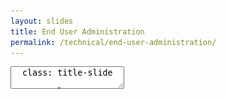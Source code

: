 ```yaml
---
layout: slides
title: End User Administration
permalink: /technical/end-user-administration/
---
```



<textarea id="source">
  class: title-slide

  <span class="mega-octicon octicon-mark-github"></span>
  <h1>End User Administration</h1>

  <footer>
    <div class="octicon-spacer"><span class="octicon octicon-logo-github"></span><span class="tagline">how people build software</span></div>
  </footer>
  ---
  class: title-top

  # End User Administration

  <div class="container">
    <div class="row">
      <div class="col-md-12">
        <div class="card">
          <div class="card-block">
            <div class="card-text"><strong>Section Goal:</strong></div>
            <div class="card-text">Administration of GitHub Enterprise.</div>
          </div>
        </div>
      </div>
    </div>
    <div class="row">
      <div class="col-md-6">
        <div class="card">
          <div class="card-block">
            <div class="card-img-top text-left"><span class="mega-octicon octicon-checklist"></span><strong>&nbsp;Topics and Agenda:</strong></div>
            <ul class="card-text">
              <li>Create an Organization</li>
              <li>Create a Team</li>
              <li>Create a Repository</li>
              <li>Secure a Repository</li>
            </ul>
          </div>
        </div>
      </div>
      <div class="col-md-6">
        <div class="card">
          <div class="card-block">
            <div class="card-img-top text-left"><span class="mega-octicon octicon-checklist"></span><strong>&nbsp;Topics and Agenda:</strong></div>
            <ul class="card-text">
              <li>Notification Emals</li>
              <li>GPG Keys - Signed Commits</li>
              <li>Git Large File Storage</li>
              <li>Benefits/Enabling git-lfs</li>
            </ul>
          </div>
        </div>
      </div>
    </div>
  </div>

  <footer>
    <div class="octicon-spacer"><span class="octicon octicon-logo-github"></span><span class="tagline">how people build software</span></div>
  </footer>
  ---
  class: title-top

  # Create an Organization

  <div class="container">
    <div class="row">
      <div class="col-md-6">
        <div class="card-block">
          <div class="card-text">An <a href="https://help.github.com/enterprise/admin/guides/user-management/creating-organizations/" target="_blank">organization</a> is a collection of user accounts that owns repositories. To create an organization: </div></br>
          <ul class="card-text">
            <li>click your profile photo > 'Settings'</li>
            <li>settings sidebar, click 'Organizations'</li>
            <li>Organizations, click 'New organization'</li>
            <li>give the organization a name</li>
            <li>Enter the contact email</li>
            <li>Click 'Create organization'</li>
          </ul>
        </div>
      </div>
      <div class="col-md-6">
        <img src="/images/ACCOUNT-Settings.png" class="img-resize"></br>
        <img src="/images/SETTINGS-ORg.png" class="img-resize">
      </div>
    </div>
  </div>

  <footer>
    <div class="octicon-spacer"><span class="octicon octicon-logo-github"></span><span class="tagline">how people build software</span></div>
  </footer>
  ---
  class: title-top

  # Organization Settings

  <div class="container">
    <div class="row">
      <div class="col-md-12">
        <div class="card">
          <div class="card-block">
            <div class="card-title">As a Site Admin, you have a high level overview of the repository</div>
          </div>
        </div>
      </div>
    </div>
    <div class="row">
      <div class="col-md-12">
        <img src="/images/ghe-org-settings.png" class="img-resize">
      </div>
    </div>
  </div>

  <footer>
    <div class="octicon-spacer"><span class="octicon octicon-logo-github"></span><span class="tagline">how people build software</span></div>
  </footer>
  ---
  class: title-top

  # Organization Admin

  <div class="container">
    <div class="row">
      <div class="col-md-12">
        <div class="card">
          <div class="card-block">
            <div class="card-title">The Org Admins screen provides various functionality</div>
          </div>
        </div>
      </div>
    </div>
    <div class="row">
      <div class="col-md-12">
        <img src="/images/ghe-org-admin-1.png" class="img-resize">
      </div>
    </div>
  </div>

  <footer>
    <div class="octicon-spacer"><span class="octicon octicon-logo-github"></span><span class="tagline">how people build software</span></div>
  </footer>
  ---
  class: title-top

  # Organization Admin

  <div class="container">
    <div class="row">
      <div class="col-md-12">
        <div class="card">
          <div class="card-block">
            <div class="card-title">Scope things such as GitLFS and Git SSH on a per-org basis</div>
          </div>
        </div>
      </div>
    </div>
    <div class="row">
      <div class="col-md-12">
        <img src="/images/ghe-org-admin-2.png" class="img-resize">
      </div>
    </div>
  </div>

  <footer>
    <div class="octicon-spacer"><span class="octicon octicon-logo-github"></span><span class="tagline">how people build software</span></div>
  </footer>
  ---
  class: title-top

  # Organization Users and Teams

  <div class="container">
    <div class="row">
      <div class="col-md-12">
        <div class="card">
          <div class="card-block">
            <div class="card-title">Manage users and teams in the Organization Admin Screen</div>
          </div>
        </div>
      </div>
    </div>
    <div class="row">
      <div class="col-md-12">
        <img src="/images/ghe-org-users-and-teams.png" class="img-resize">
      </div>
    </div>
  </div>

  <footer>
    <div class="octicon-spacer"><span class="octicon octicon-logo-github"></span><span class="tagline">how people build software</span></div>
  </footer>
  ---
  class: title-top

  # Thinking about Organizations
  <div class="container">
    <div class="col-md-12">
    <div class="card-group">
      <div class="card">
        <div class="card-block">
          <h4 class="card-title">What and Why Orgs?</h4>
          <ul class="card-text">
            <li>A collection of user accounts that own repositories</li>
            <li>Logically silo users at business-unit level, or team leve</li>
            <li>Helps manage the collaboration within the scope of an org</li>
            <li>Can use org-level webhooks</li> 
          </ul>
        </div>
      </div>
        <div class="card">
        <div class="card-block">
          <h4 class="card-title">Ideas for Organization Creation</h4>
          <ul class="card-text">
            <li>Allow users to create organizations</li>
            <li>Orgs are relatively silo'd - No @mentions</li>
            <li>Decide early how Orgs are to be created</li>
            <li>By Application group? By technology? By department?</li>
            <li>Best of both worlds: Allow users to create orgs, but have defined orgs</li>
            <li>User accounts can be converted to orgs</li>
          </ul>
        </div>
      </div>
    </div>
  </div>
  </div>
  <footer>
    <div class="octicon-spacer"><span class="octicon octicon-logo-github"></span><span class="tagline">how people build software</span></div>
  </footer>
  ---
  class: title-top

  # Create a Team

  <div class="container">
    <div class="row">
      <div class="col-md-6">
        <div class="card-block">
          <div class="card-text"><a href="https://help.github.com/enterprise/admin/guides/user-management/creating-teams/" target="_blank">Teams</a> give organizations the ability to create groups of members and control access to repositories. Team members can be granted read, write, or admin permissions to specific repositories. To create a team: </div></br>
          <ul class="card-text">
            <li>click your profile photo > 'Your profile'</li>
            <li>Organizations, click your org icon</li>
            <li>click 'Teams' under your org</li>
            <li>click 'New team'</li>
            <li>decide if it will be 'Visible'</li>
            <li>click 'Create team'</li>
          </ul>
        </div>
      </div>
      <div class="col-md-6">
        </br>
        <img src="/images/ORG-Teams.png" class="img-resize"></br>
        <img src="/images/TEAM-New.png" class="img-resize">
      </div>
    </div>
  </div>

  <footer>
    <div class="octicon-spacer"><span class="octicon octicon-logo-github"></span><span class="tagline">how people build software</span></div>
  </footer>
  ---
  class: title-top

  # Team Admin

  <div class="container">
    <div class="row">
      <div class="col-md-12">
        <div class="card">
          <div class="card-block">
            <div class="card-title">Have a high level overview of members of teams</div>
          </div>
        </div>
      </div>
    </div>
    <div class="row">
      <div class="col-md-12">
        <img src="/images/ghe-team-admin.png" class="img-resize">
      </div>
    </div>
  </div>

  <footer>
    <div class="octicon-spacer"><span class="octicon octicon-logo-github"></span><span class="tagline">how people build software</span></div>
  </footer>
  ---
  class: title-top

  # Team Admin

  <div class="container">
    <div class="row">
      <div class="col-md-12">
        <div class="card">
          <div class="card-block">
            <div class="card-title">Easy access to your team from the org homepage</div>
          </div>
        </div>
      </div>
    </div>
    <div class="row">
      <div class="col-md-12">
        <img src="/images/ghe-team-tab.png" class="img-resize">
      </div>
    </div>
  </div>

  <footer>
    <div class="octicon-spacer"><span class="octicon octicon-logo-github"></span><span class="tagline">how people build software</span></div>
  </footer>
  ---
  class: title-top

  # Team Homepage

  <div class="container">
    <div class="row">
      <div class="col-md-12">
        <div class="card">
          <div class="card-block">
            <div class="card-title">A team page, in action</div>
          </div>
        </div>
      </div>
    </div>
    <div class="row">
      <div class="col-md-12">
        <img src="/images/ghe-team-page.png" class="img-resize">
      </div>
    </div>
  </div>

  <footer>
    <div class="octicon-spacer"><span class="octicon octicon-logo-github"></span><span class="tagline">how people build software</span></div>
  </footer>

  ---
  class: title-top

  # Create a Repository

  <div class="container">
    <div class="row">
      <div class="col-md-6">
        <div class="card-block">
          <div class="card-text">You can <a href="https://help.github.com/enterprise/user/articles/creating-a-new-repository/" target="_blank">create a new repository</a> on your personal account or any organization where you have sufficient permissions. To create a repository: </div></br>
          <ul class="card-text">
            <li>click <span class="octicon octicon-plus" aria-label="Plus symbol " title="Plus symbol "></span> > 'New repository'</li>
            <li>select the account</li>
            <li>type a name</li>
            <li>choose Public or Private</li>
            <li>click 'Create repository'</li>
          </ul>
        </div>
      </div>
      <div class="col-md-6">
        </br>
        <img src="/images/REPO-Create.png" class="img-resize"></br>
        <img src="/images/REPO-Name.png" class="img-resize">
      </div>
    </div>
  </div>

  <footer>
    <div class="octicon-spacer"><span class="octicon octicon-logo-github"></span><span class="tagline">how people build software</span></div>
  </footer>
  ---
  class: title-top

  # Securing a Repository
  <div class="container">
    <div class="col-md-12">
    <div class="card-group">
      <div class="card">
        <div class="card-block">
          <h4 class="card-title">Reasons to Secure a Repository</h4>
          <ul class="card-text">
            <li>Protect your code</li>
            <li>Prevent bad code being introduced</li>
            <li>Disable history-destroying force pushes and merges</li>
            <li>Helps new employees feel empowered to experiment</li>
            <li>Prevent IP/API keys from being stored in code</li>
          </ul>
        </div>
      </div>
        <div class="card">
        <div class="card-block">
          <h4 class="card-title">Methods to Secure a Repository</h4>
          <ul class="card-text">
            <li>Protected Branches</li>
            <li>Required Statuses</li>
            <li>Branch Permissions</li>
            <li>GPG Signed Commits</li>
            <li>Outside Collaborators</li>
            <li>Pre-Receive Hooks</li>
          </ul>
        </div>
      </div>
    </div>
  </div>
  </div>
  <footer>
    <div class="octicon-spacer"><span class="octicon octicon-logo-github"></span><span class="tagline">how people build software</span></div>
  </footer>
  ---
  class: title-top

  # Notification Emails

  <div class="container">
    <div class="row">
      <div class="col-md-12">
        <div class="card-block">
          <div class="card-text">You can choose to receive <a href="https://help.github.com/articles/configuring-notification-emails/" target="_blank">notification emails</a> about changes made to any repository, issue, or pull request that you have access to.  GitHub sends multipart emails, which contain both HTML and plain text copies of the email content.  We'll automatically format Markdown, @mentions, emojis, hash-links, and more: </div>
        </div>
      </div>
    </div>
    <div class="row">
      <div class="col-md-12">
        <img src="/images/NOTIFICATION_Emails.png" class="img-resize">
      </div>
    </div>
  </div>

  <footer>
    <div class="octicon-spacer"><span class="octicon octicon-logo-github"></span><span class="tagline">how people build software</span></div>
  </footer>
  ---
  class: title-top

  # GPG Keys - User Configuration

  <div class="container">
    <div class="row">
      <div class="col-md-12">
    <div class="card-group">
      <div class="card">
        <div class="card-block">
          <h4 class="card-title">Reasons for Using GPG Keys</h4>
          <ul class="card-text">
            <li>Validate Contributor for a Commit/Tag</li>
            <li>Traceability</li>
            <li>Compliance</li>
            <li>Maintain provenance</li>
          </ul>
        </div>
      </div>
        <div class="card">
        <div class="card-block">
          <h4 class="card-title">Things to Consider</h4>
          <ul class="card-text">
            <li>GPG may need to be entered per-commit</li>
            <li>GitHub stores the public key</li>
            <li>User is responsible for maintaing private key</li>
            <li>Site Admin provides Audit Logging of GPG keys</li>
          </ul>
        </div>
      </div>
    </div>
    <div class="card">
        <div class="card-block">
          <img src="/images/ghe-gpg-user.png" class="img-resize">
        </div>
    </div>
  </div>
  </div>
  </div>

  <footer>
    <div class="octicon-spacer"><span class="octicon octicon-logo-github"></span><span class="tagline">how people build software</span></div>
  </footer>
  ---
  class: title-top

  # Git Large File Storage

  <div class="container">
    <div class="row">
      <div class="col-md-12">
        <div class="card-block">
          <div class="card-text"><strong>An open source Git extension for versioning large files</strong></div>
        </div>
      </div>
    </div>
    <div class="row">
      <div class="col-md-12">
        <div class="card-block">
          <div class="card-text"><a href="https://git-lfs.github.com/" target="_blank">Git Large File Storage (LFS)</a> replaces large files such as audio samples, videos, datasets, and graphics with text pointers inside Git, while storing the file contents on a remote server like GitHub.com or GitHub Enterprise. </div>
        </div>
      </div>
    </div>
    <div class="row">
      <div class="col-md-12">
        <img src="/images/GIT-LFS-Overview.gif" class="img-resize">
      </div>
    </div>
  </div>

  <footer>
    <div class="octicon-spacer"><span class="octicon octicon-logo-github"></span><span class="tagline">how people build software</span></div>
  </footer>
  ---
  class: title-top

  # Git LFS Features

  <div class="container">
    <div class="row">
      <div class="col-md-12">
        <div class="card-block">
          <h4><span class="octicon octicon-file-binary"></span> Large file versioning:</h4>
            <ul class="card-text"><li>Version large files—even those as large as a couple GB in size—with Git.</li></ul>
          <h4><span class="octicon octicon-repo"></span> More repository space:</h4>
            <ul class="card-text"><li>Host more in your Git repositories. External file storage makes it easy to keep your repository at a manageable size.</li></ul>
          <h4><span class="octicon octicon-cloud-download"></span> Faster cloning and fetching:</h4>
            <ul class="card-text"><li>Download less data. This means faster cloning and fetching from repositories that deal with large files.</li></ul>
          <h4><span class="octicon octicon-git-branch"></span> Same Git workflow:</h4>
            <ul class="card-text"><li>Work like you always do on Git—no need for additional commands, secondary storage systems, or toolsets.</li></ul>
          <h4><span class="octicon octicon-lock"></span> Same access controls and permissions:</h4>
            <ul class="card-text"><li>Keep the same access controls and permissions for large files as the rest of your Git repository when working with a remote host like GitHub.</li></ul>
        </div>
      </div>
    </div>
  </div>

  <footer>
    <div class="octicon-spacer"><span class="octicon octicon-logo-github"></span><span class="tagline">how people build software</span></div>
  </footer>
  ---
  class: title-top

  # Configure Git Large File Storage

  <div class="container">
    <div class="row">
      <div class="col-md-6">
        <div class="card-block">
          <div class="card-text">You can enable or disable <a href="https://help.github.com/enterprise/admin/articles/configuring-git-large-file-storage-for-a-repository/" target="_blank">Git LFS</a> on a per-repository or organization basis: </div></br>
          <b>For an Organzation:</b>
          <ul class="card-text">
            <li>As a site admin, sign in to your GitHub Enterprise instance at <code>http(s)://[hostname]/login</code></li>
            <li>In the upper-right corner of any page, click <span class="octicon octicon-rocket" aria-label="The rocket ship " title="The rocket ship "></span></li>
            <li>Click on <code>Organizations</code> in the left sidebar and click the link to your org</li>
            <li>In the left sidebar, click <code>Admin</code></li>
            <li>Toggle the <code>disable</code> button</li>
          </ul>
        </div>
      </div>
      <div class="col-md-6">
        <div class="card-block">
          <div class="card-text"></div><br><br><br>
          <b>For a Repository:</b>
          <ul class="card-text">
            <li>As a site admin, sign in to your GitHub Enterprise instance at <code>http(s)://[hostname]/login</code></li>
            <li>In the upper-right corner of any page, click <span class="octicon octicon-rocket" aria-label="The rocket ship " title="The rocket ship "></span></li>
            <li>Search for the name of the repository</li>
            <li>In the right sidebar, click 'Git-LFS'</li>
            <li>Toggle the <code>disable</code> button</li>
          </ul>
        </div>
      </div>
      </div>
  </div>
  ---
  class: title-slide

  <span class="mega-octicon octicon-mark-github"></span>
  <h1><a href="/technical/end-user-administration/lab/">End User Administration Lab</a></h1>

  <footer>
    <div class="octicon-spacer"><span class="octicon octicon-logo-github"></span><span class="tagline">how people build software</span></div>
  </footer>

  <footer>
    <div class="octicon-spacer"><span class="octicon octicon-logo-github"></span><span class="tagline">how people build software</span></div>
  </footer>
</textarea>
